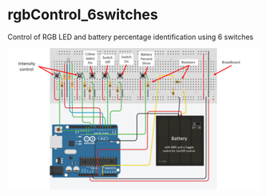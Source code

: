 # rgbControl_6switches

Control of RGB LED and battery percentage identification using 6 switches


[![My Designed Circuit in TinkerCAD](https://github.com/WittyDimension/rgbControl_6switches/raw/main/images/ckt_diagram.png)](#features)
